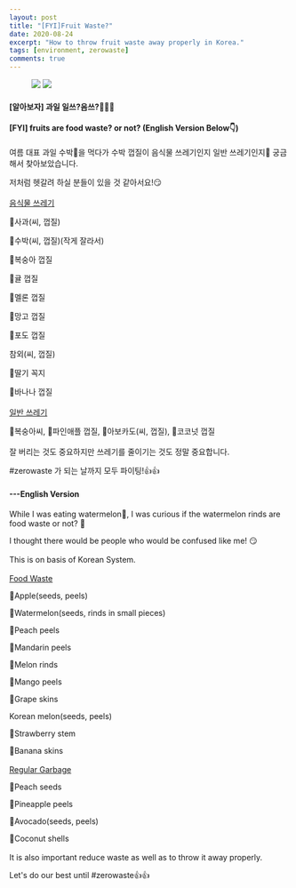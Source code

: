 ```yaml
---
layout: post
title: "[FYI]Fruit Waste?"
date: 2020-08-24
excerpt: "How to throw fruit waste away properly in Korea."
tags: [environment, zerowaste]
comments: true
---
```



<figure class="half">
    <img src="https://eunmik.github.io/bonita.blog/assets/img/fruit-waste-cover.png">
    <img src="https://eunmik.github.io/bonita.blog/assets/img/fruit-waste-content.jpg">

</figure>

#### [알아보자] 과일 일쓰?음쓰?🍑🍉🍈 
#### [FYI] fruits are food waste? or not? (English Version Below👇)

여름 대표 과일 수박🍉을 먹다가 수박 껍질이 음식물 쓰레기인지 일반 쓰레기인지🤔 궁금해서 찾아보았습니다.

저처럼 헷갈려 하실 분들이 있을 것 같아서요!😏 
<br/><br/>
<ins>음식물 쓰레기</ins>

🍎사과(씨, 껍질)

🍉수박(씨, 껍질)(작게 잘라서)

🍑복숭아 껍질

🍊귤 껍질

🍈멜론 껍질

🥭망고 껍질

🍇포도 껍질

참외(씨, 껍질)

🍓딸기 꼭지

🍌바나나 껍질
<br/><br/>
<ins>일반 쓰레기</ins>

🍑복숭아씨, 🍍파인애플 껍질, 🥑아보카도(씨, 껍질), 🥥코코넛 껍질
<br/><br/>
잘 버리는 것도 중요하지만 쓰레기를 줄이기는 것도 정말 중요합니다.

#zerowaste 가 되는 날까지 모두 파이팅!👍👍




#### ---English Version

While I was eating watermelon🍉, I was curious if the watermelon rinds are food waste or not? 🤔

I thought there would be people who would be confused like me! 😏
<br/><br/>
This is on basis of Korean System.
<br/><br/>
<ins>Food Waste</ins>

🍎Apple(seeds, peels)

🍉Watermelon(seeds, rinds in small pieces)

🍑Peach peels

🍊Mandarin peels

🍈Melon rinds

🥭Mango peels

🍇Grape skins

Korean melon(seeds, peels)

🍓Strawberry stem

🍌Banana skins
<br/><br/>
<ins>Regular Garbage</ins>

🍑Peach seeds

🍍Pineapple peels

🥑Avocado(seeds, peels)

🥥Coconut shells
<br/><br/>
It is also important reduce waste as well as to throw it away properly.

Let's do our best until #zerowaste👍👍
